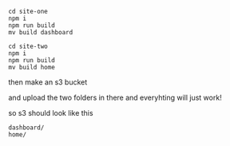 
```
cd site-one
npm i
npm run build
mv build dashboard
```

```
cd site-two
npm i
npm run build
mv build home
```

then make an s3 bucket

and upload the two folders in there
and everyhting will just work!

so s3 should look like this
```
dashboard/
home/
```
